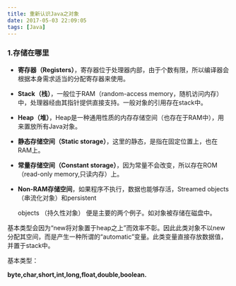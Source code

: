 ```yaml
---
title: 重新认识Java之对象
date: 2017-05-03 22:09:05
tags: [Java]
---
```


### 1.存储在哪里

* **寄存器（Registers）**，寄存器位于处理器内部，由于个数有限，所以编译器会根据本身需求适当的分配寄存器来使用。

* **Stack（栈）**，一般位于RAM（random-access memory，随机访问内存）中，处理器经由其指针提供直接支持。一般对象的引用存在stack中。

* **Heap（堆）**，Heap是一种通用性质的内存存储空间（也存在于RAM中），用来置放所有Java对象。

* **静态存储空间（Static storage）**，这里的静态，是指在固定位置上，也在RAM上。

* **常量存储空间（Constant storage）**，因为常量不会改变，所以存在ROM（read-only memory,只读内存）上。

* **Non-RAM存储空间**，如果程序不执行，数据也能够存活，Streamed objects（串流化对象）和persistent

  objects （持久性对象） 便是主要的两个例子。如对象被存储在磁盘中。

基本类型会因为“new将对象置于heap之上”而效率不彰。因此此类对象不以new分配其空间，而是产生一种所谓的“automatic”变量。此类变量直接存放数据值，并置于stack中。

基本类型：

**byte,char,short,int,long,float,double,boolean.**

 